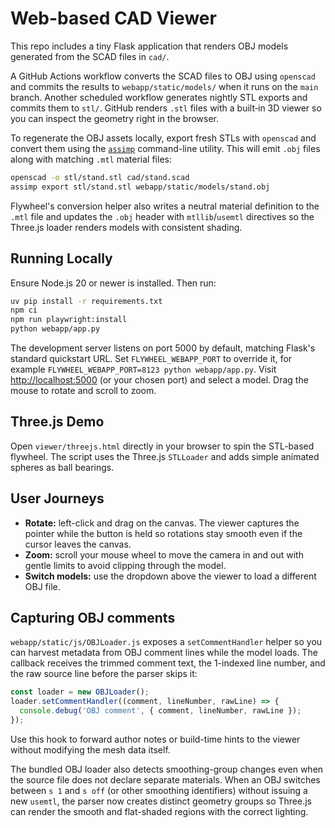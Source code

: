 # Web-based CAD Viewer

This repo includes a tiny Flask application that renders OBJ models generated from the SCAD files in `cad/`.

A GitHub Actions workflow converts the SCAD files to OBJ using `openscad` and
commits the results to `webapp/static/models/` when it runs on the `main`
branch. Another scheduled workflow generates nightly STL exports and commits
them to `stl/`. GitHub renders `.stl` files with a built‑in 3D viewer so you can
inspect the geometry right in the browser.

To regenerate the OBJ assets locally, export fresh STLs with `openscad` and
convert them using the [`assimp`](https://github.com/assimp/assimp) command-line
utility. This will emit `.obj` files along with matching `.mtl` material files:

```bash
openscad -o stl/stand.stl cad/stand.scad
assimp export stl/stand.stl webapp/static/models/stand.obj
```

Flywheel's conversion helper also writes a neutral material definition to the
`.mtl` file and updates the `.obj` header with `mtllib`/`usemtl` directives so
the Three.js loader renders models with consistent shading.

## Running Locally

Ensure Node.js 20 or newer is installed. Then run:

```bash
uv pip install -r requirements.txt
npm ci
npm run playwright:install
python webapp/app.py
```

The development server listens on port 5000 by default, matching Flask's
standard quickstart URL. Set ``FLYWHEEL_WEBAPP_PORT`` to override it, for
example ``FLYWHEEL_WEBAPP_PORT=8123 python webapp/app.py``. Visit
[http://localhost:5000](http://localhost:5000) (or your chosen port) and select
a model. Drag the mouse to rotate and scroll to zoom.

## Three.js Demo

Open `viewer/threejs.html` directly in your browser to spin the STL-based flywheel. The script uses the Three.js `STLLoader` and adds simple animated spheres as ball bearings.

## User Journeys

- **Rotate:** left-click and drag on the canvas. The viewer captures the pointer while
  the button is held so rotations stay smooth even if the cursor leaves the canvas.
- **Zoom:** scroll your mouse wheel to move the camera in and out with gentle limits to
  avoid clipping through the model.
- **Switch models:** use the dropdown above the viewer to load a different OBJ file.

## Capturing OBJ comments

`webapp/static/js/OBJLoader.js` exposes a `setCommentHandler` helper so you can harvest metadata from
OBJ comment lines while the model loads. The callback receives the trimmed comment text, the 1-indexed
line number, and the raw source line before the parser skips it:

```js
const loader = new OBJLoader();
loader.setCommentHandler((comment, lineNumber, rawLine) => {
  console.debug('OBJ comment', { comment, lineNumber, rawLine });
});
```

Use this hook to forward author notes or build-time hints to the viewer without modifying the mesh data
itself.

The bundled OBJ loader also detects smoothing-group changes even when the source file does not declare
separate materials. When an OBJ switches between `s 1` and `s off` (or other smoothing identifiers)
without issuing a new `usemtl`, the parser now creates distinct geometry groups so Three.js can render
the smooth and flat-shaded regions with the correct lighting.
